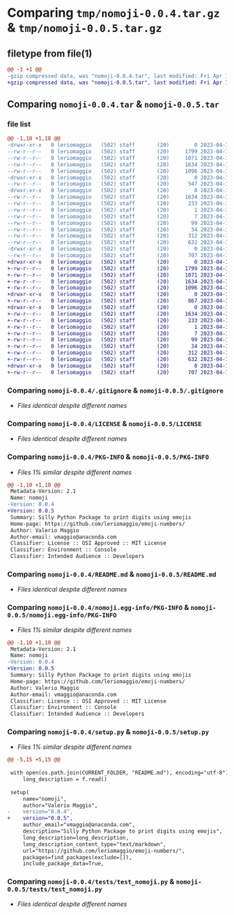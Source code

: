 # Comparing `tmp/nomoji-0.0.4.tar.gz` & `tmp/nomoji-0.0.5.tar.gz`

## filetype from file(1)

```diff
@@ -1 +1 @@
-gzip compressed data, was "nomoji-0.0.4.tar", last modified: Fri Apr 14 01:03:29 2023, max compression
+gzip compressed data, was "nomoji-0.0.5.tar", last modified: Fri Apr 14 01:34:08 2023, max compression
```

## Comparing `nomoji-0.0.4.tar` & `nomoji-0.0.5.tar`

### file list

```diff
@@ -1,18 +1,18 @@
-drwxr-xr-x   0 leriomaggio   (502) staff       (20)        0 2023-04-14 01:03:29.985165 nomoji-0.0.4/
--rw-r--r--   0 leriomaggio   (502) staff       (20)     1799 2023-04-13 13:18:27.000000 nomoji-0.0.4/.gitignore
--rw-r--r--   0 leriomaggio   (502) staff       (20)     1071 2023-04-13 13:18:27.000000 nomoji-0.0.4/LICENSE
--rw-r--r--   0 leriomaggio   (502) staff       (20)     1634 2023-04-14 01:03:29.985258 nomoji-0.0.4/PKG-INFO
--rw-r--r--   0 leriomaggio   (502) staff       (20)     1096 2023-04-14 00:59:37.000000 nomoji-0.0.4/README.md
-drwxr-xr-x   0 leriomaggio   (502) staff       (20)        0 2023-04-14 01:03:29.983740 nomoji-0.0.4/nomoji/
--rw-r--r--   0 leriomaggio   (502) staff       (20)      547 2023-04-13 13:52:15.000000 nomoji-0.0.4/nomoji/__init__.py
-drwxr-xr-x   0 leriomaggio   (502) staff       (20)        0 2023-04-14 01:03:29.984535 nomoji-0.0.4/nomoji.egg-info/
--rw-r--r--   0 leriomaggio   (502) staff       (20)     1634 2023-04-14 01:03:29.000000 nomoji-0.0.4/nomoji.egg-info/PKG-INFO
--rw-r--r--   0 leriomaggio   (502) staff       (20)      233 2023-04-14 01:03:29.000000 nomoji-0.0.4/nomoji.egg-info/SOURCES.txt
--rw-r--r--   0 leriomaggio   (502) staff       (20)        1 2023-04-14 01:03:29.000000 nomoji-0.0.4/nomoji.egg-info/dependency_links.txt
--rw-r--r--   0 leriomaggio   (502) staff       (20)        7 2023-04-14 01:03:29.000000 nomoji-0.0.4/nomoji.egg-info/top_level.txt
--rw-r--r--   0 leriomaggio   (502) staff       (20)       99 2023-04-13 13:44:11.000000 nomoji-0.0.4/pyproject.toml
--rw-r--r--   0 leriomaggio   (502) staff       (20)       34 2023-04-13 13:10:31.000000 nomoji-0.0.4/pytest.ini
--rw-r--r--   0 leriomaggio   (502) staff       (20)      312 2023-04-14 01:03:29.985525 nomoji-0.0.4/setup.cfg
--rw-r--r--   0 leriomaggio   (502) staff       (20)      632 2023-04-14 01:00:33.000000 nomoji-0.0.4/setup.py
-drwxr-xr-x   0 leriomaggio   (502) staff       (20)        0 2023-04-14 01:03:29.984713 nomoji-0.0.4/tests/
--rw-r--r--   0 leriomaggio   (502) staff       (20)      707 2023-04-13 13:52:09.000000 nomoji-0.0.4/tests/test_nomoji.py
+drwxr-xr-x   0 leriomaggio   (502) staff       (20)        0 2023-04-14 01:34:08.094187 nomoji-0.0.5/
+-rw-r--r--   0 leriomaggio   (502) staff       (20)     1799 2023-04-13 13:18:27.000000 nomoji-0.0.5/.gitignore
+-rw-r--r--   0 leriomaggio   (502) staff       (20)     1071 2023-04-13 13:18:27.000000 nomoji-0.0.5/LICENSE
+-rw-r--r--   0 leriomaggio   (502) staff       (20)     1634 2023-04-14 01:34:08.094297 nomoji-0.0.5/PKG-INFO
+-rw-r--r--   0 leriomaggio   (502) staff       (20)     1096 2023-04-14 00:59:37.000000 nomoji-0.0.5/README.md
+drwxr-xr-x   0 leriomaggio   (502) staff       (20)        0 2023-04-14 01:34:08.092665 nomoji-0.0.5/nomoji/
+-rw-r--r--   0 leriomaggio   (502) staff       (20)      867 2023-04-14 01:27:10.000000 nomoji-0.0.5/nomoji/__init__.py
+drwxr-xr-x   0 leriomaggio   (502) staff       (20)        0 2023-04-14 01:34:08.093496 nomoji-0.0.5/nomoji.egg-info/
+-rw-r--r--   0 leriomaggio   (502) staff       (20)     1634 2023-04-14 01:34:08.000000 nomoji-0.0.5/nomoji.egg-info/PKG-INFO
+-rw-r--r--   0 leriomaggio   (502) staff       (20)      233 2023-04-14 01:34:08.000000 nomoji-0.0.5/nomoji.egg-info/SOURCES.txt
+-rw-r--r--   0 leriomaggio   (502) staff       (20)        1 2023-04-14 01:34:08.000000 nomoji-0.0.5/nomoji.egg-info/dependency_links.txt
+-rw-r--r--   0 leriomaggio   (502) staff       (20)        7 2023-04-14 01:34:08.000000 nomoji-0.0.5/nomoji.egg-info/top_level.txt
+-rw-r--r--   0 leriomaggio   (502) staff       (20)       99 2023-04-13 13:44:11.000000 nomoji-0.0.5/pyproject.toml
+-rw-r--r--   0 leriomaggio   (502) staff       (20)       34 2023-04-13 13:10:31.000000 nomoji-0.0.5/pytest.ini
+-rw-r--r--   0 leriomaggio   (502) staff       (20)      312 2023-04-14 01:34:08.094621 nomoji-0.0.5/setup.cfg
+-rw-r--r--   0 leriomaggio   (502) staff       (20)      632 2023-04-14 01:19:34.000000 nomoji-0.0.5/setup.py
+drwxr-xr-x   0 leriomaggio   (502) staff       (20)        0 2023-04-14 01:34:08.093684 nomoji-0.0.5/tests/
+-rw-r--r--   0 leriomaggio   (502) staff       (20)      707 2023-04-13 13:52:09.000000 nomoji-0.0.5/tests/test_nomoji.py
```

### Comparing `nomoji-0.0.4/.gitignore` & `nomoji-0.0.5/.gitignore`

 * *Files identical despite different names*

### Comparing `nomoji-0.0.4/LICENSE` & `nomoji-0.0.5/LICENSE`

 * *Files identical despite different names*

### Comparing `nomoji-0.0.4/PKG-INFO` & `nomoji-0.0.5/PKG-INFO`

 * *Files 1% similar despite different names*

```diff
@@ -1,10 +1,10 @@
 Metadata-Version: 2.1
 Name: nomoji
-Version: 0.0.4
+Version: 0.0.5
 Summary: Silly Python Package to print digits using emojis
 Home-page: https://github.com/leriomaggio/emoji-numbers/
 Author: Valerio Maggio
 Author-email: vmaggio@anaconda.com
 Classifier: License :: OSI Approved :: MIT License
 Classifier: Environment :: Console
 Classifier: Intended Audience :: Developers
```

### Comparing `nomoji-0.0.4/README.md` & `nomoji-0.0.5/README.md`

 * *Files identical despite different names*

### Comparing `nomoji-0.0.4/nomoji.egg-info/PKG-INFO` & `nomoji-0.0.5/nomoji.egg-info/PKG-INFO`

 * *Files 1% similar despite different names*

```diff
@@ -1,10 +1,10 @@
 Metadata-Version: 2.1
 Name: nomoji
-Version: 0.0.4
+Version: 0.0.5
 Summary: Silly Python Package to print digits using emojis
 Home-page: https://github.com/leriomaggio/emoji-numbers/
 Author: Valerio Maggio
 Author-email: vmaggio@anaconda.com
 Classifier: License :: OSI Approved :: MIT License
 Classifier: Environment :: Console
 Classifier: Intended Audience :: Developers
```

### Comparing `nomoji-0.0.4/setup.py` & `nomoji-0.0.5/setup.py`

 * *Files 1% similar despite different names*

```diff
@@ -5,15 +5,15 @@
 
 with open(os.path.join(CURRENT_FOLDER, "README.md"), encoding="utf-8") as f:
     long_description = f.read()
 
 setup(
     name="nomoji",
     author="Valerio Maggio",
-    version="0.0.4",
+    version="0.0.5",
     author_email="vmaggio@anaconda.com",
     description="Silly Python Package to print digits using emojis",
     long_description=long_description,
     long_description_content_type="text/markdown",
     url="https://github.com/leriomaggio/emoji-numbers/",
     packages=find_packages(exclude=[]),
     include_package_data=True,
```

### Comparing `nomoji-0.0.4/tests/test_nomoji.py` & `nomoji-0.0.5/tests/test_nomoji.py`

 * *Files identical despite different names*

